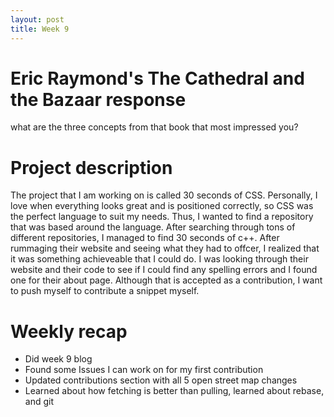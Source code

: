 ```yaml
---
layout: post
title: Week 9
---
```


# Eric Raymond's The Cathedral and the Bazaar response  
what are the three concepts from that book that most impressed you?



# Project description
The project that I am working on is called 30 seconds of CSS. Personally, I love when everything looks great and is positioned correctly, so CSS was the perfect language to suit my needs. Thus, I wanted to find a repository that was based around the language. After searching through tons of different repositories, I managed to find 30 seconds of c++. After rummaging their website and seeing what they had to offcer, I realized that it was something achieveable that I could do. I was looking through their website and their code to see if I could find any spelling errors and I found one for their about page. Although that is accepted as a contribution, I want to push myself to contribute a snippet myself.

# Weekly recap
* Did week 9 blog
* Found some Issues I can work on for my first contribution
* Updated contributions section with all 5 open street map changes
* Learned about how fetching is better than pulling, learned about rebase, and git
